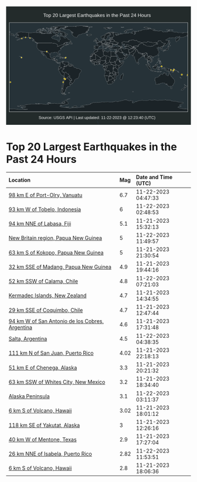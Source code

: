 ![Map](./map.png)

# Top 20 Largest Earthquakes in the Past 24 Hours

| Location | Mag | Date and Time (UTC) |
|:---|:---|:---|
| [98 km E of Port-Olry, Vanuatu](https://earthquake.usgs.gov/earthquakes/eventpage/us6000lq00) | 6.7 | 11-22-2023 04:47:33 |
| [93 km W of Tobelo, Indonesia](https://earthquake.usgs.gov/earthquakes/eventpage/us6000lpyx) | 6 | 11-22-2023 02:48:53 |
| [94 km NNE of Labasa, Fiji](https://earthquake.usgs.gov/earthquakes/eventpage/us6000lpu1) | 5.1 | 11-21-2023 15:32:13 |
| [New Britain region, Papua New Guinea](https://earthquake.usgs.gov/earthquakes/eventpage/us6000lq23) | 5 | 11-22-2023 11:49:57 |
| [63 km S of Kokopo, Papua New Guinea](https://earthquake.usgs.gov/earthquakes/eventpage/us6000lpx6) | 5 | 11-21-2023 21:30:54 |
| [32 km SSE of Madang, Papua New Guinea](https://earthquake.usgs.gov/earthquakes/eventpage/us6000lpwb) | 4.9 | 11-21-2023 19:44:16 |
| [52 km SSW of Calama, Chile](https://earthquake.usgs.gov/earthquakes/eventpage/us6000lq0y) | 4.8 | 11-22-2023 07:21:03 |
| [Kermadec Islands, New Zealand](https://earthquake.usgs.gov/earthquakes/eventpage/us6000lptq) | 4.7 | 11-21-2023 14:34:55 |
| [29 km SSE of Coquimbo, Chile](https://earthquake.usgs.gov/earthquakes/eventpage/us6000lpta) | 4.7 | 11-21-2023 12:47:44 |
| [94 km W of San Antonio de los Cobres, Argentina](https://earthquake.usgs.gov/earthquakes/eventpage/us6000lpvi) | 4.6 | 11-21-2023 17:31:48 |
| [Salta, Argentina](https://earthquake.usgs.gov/earthquakes/eventpage/us6000lpzx) | 4.5 | 11-22-2023 04:38:35 |
| [111 km N of San Juan, Puerto Rico](https://earthquake.usgs.gov/earthquakes/eventpage/pr2023325000) | 4.02 | 11-21-2023 22:18:13 |
| [51 km E of Chenega, Alaska](https://earthquake.usgs.gov/earthquakes/eventpage/ak023extp14m) | 3.3 | 11-21-2023 20:21:32 |
| [63 km SSW of Whites City, New Mexico](https://earthquake.usgs.gov/earthquakes/eventpage/tx2023wvjv) | 3.2 | 11-21-2023 18:34:40 |
| [Alaska Peninsula](https://earthquake.usgs.gov/earthquakes/eventpage/ak023ez71vlf) | 3.1 | 11-22-2023 03:11:37 |
| [6 km S of Volcano, Hawaii](https://earthquake.usgs.gov/earthquakes/eventpage/hv73655857) | 3.02 | 11-21-2023 18:01:12 |
| [118 km SE of Yakutat, Alaska](https://earthquake.usgs.gov/earthquakes/eventpage/ak023exoylmw) | 3 | 11-21-2023 12:26:16 |
| [40 km W of Mentone, Texas](https://earthquake.usgs.gov/earthquakes/eventpage/tx2023wvhn) | 2.9 | 11-21-2023 17:27:04 |
| [26 km NNE of Isabela, Puerto Rico](https://earthquake.usgs.gov/earthquakes/eventpage/pr71431783) | 2.82 | 11-22-2023 11:53:51 |
| [6 km S of Volcano, Hawaii](https://earthquake.usgs.gov/earthquakes/eventpage/hv73655867) | 2.8 | 11-21-2023 18:06:36 |
